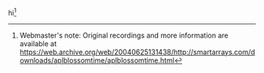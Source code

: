 hi[^1]

[^1]: Webmaster's note: Original recordings and more information are available at <https://web.archive.org/web/20040625131438/http://smartarrays.com/downloads/aplblossomtime/aplblossomtime.html>
